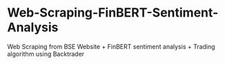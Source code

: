# Web-Scraping-FinBERT-Sentiment-Analysis
Web Scraping from BSE Website + FinBERT sentiment analysis + Trading algorithm using Backtrader
